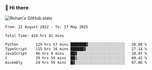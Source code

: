 ### 👋 Hi there 

<!--
**rohznmdev/rohznmdev** is a ✨ _special_ ✨ repository because its `README.md` (this file) appears on your GitHub profile.

Here are some ideas to get you started:

- 🔭 I’m currently working on ...
- 🌱 I’m currently learning Ruby and Ruby on Rails
- 👯 I’m looking to collaborate on ...
- 🤔 I’m looking for help with ...
- 💬 Ask me about ...
- 📫 How to reach me: ...
- 😄 Pronouns: ...
- ⚡ Fun fact: ...
-->
![Rohan's GitHub stats](https://github-readme-stats.vercel.app/api?username=rohznmdev&theme=dark&show_icons=true)

<!--START_SECTION:waka-->

```txt
From: 22 August 2022 - To: 17 May 2025

Total Time: 424 hrs 41 mins

Python        129 hrs 57 mins ███████▓░░░░░░░░░░░░░░░░░   30.60 %
TypeScript    115 hrs 16 mins ██████▓░░░░░░░░░░░░░░░░░░   27.14 %
JavaScript    46 hrs 9 mins   ██▓░░░░░░░░░░░░░░░░░░░░░░   10.87 %
C             39 hrs 59 mins  ██▒░░░░░░░░░░░░░░░░░░░░░░   09.42 %
Assembly      29 hrs 59 mins  █▓░░░░░░░░░░░░░░░░░░░░░░░   07.06 %
```

<!--END_SECTION:waka-->

